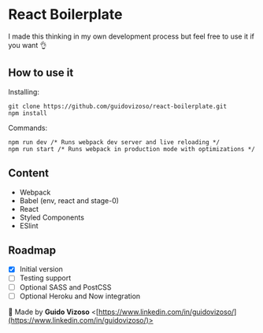 # React Boilerplate

I made this thinking in my own development process but feel free to use it if you want :ok_hand:

## How to use it

Installing:

    git clone https://github.com/guidovizoso/react-boilerplate.git
    npm install

Commands:

    npm run dev /* Runs webpack dev server and live reloading */
    npm run start /* Runs webpack in production mode with optimizations */

## Content

* Webpack
* Babel (env, react and stage-0)
* React
* Styled Components
* ESlint

## Roadmap

* [x] Initial version
* [ ] Testing support
* [ ] Optional SASS and PostCSS
* [ ] Optional Heroku and Now integration

:speech_balloon: Made by **Guido Vizoso** <[https://www.linkedin.com/in/guidovizoso/](https://www.linkedin.com/in/guidovizoso/)>
